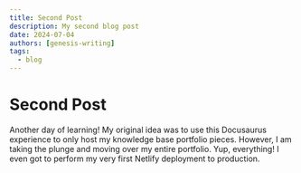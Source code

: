 ```yaml
---
title: Second Post
description: My second blog post
date: 2024-07-04
authors: [genesis-writing]
tags:
  - blog
---
```


# Second Post

Another day of learning! My original idea was to use this Docusaurus experience to only host my
knowledge base portfolio pieces. However, I am taking the plunge and moving over my entire portfolio.
Yup, everything! I even got to perform my very first Netlify deployment to production.